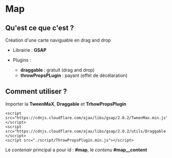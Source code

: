 # Map

## Qu'est ce que c'est ? 
Création d'une carte naviguable en drag and drop

- Librairie : **GSAP**

- Plugins : 
	- **draggable** : gratuit (drag and drop)
	- **throwPropsPLugin** : payant (effet de décélaration)

## Comment utiliser ?

Importer la **TweenMaX**, **Draggable** et **TrhowPropsPlugin**


    <script src="https://cdnjs.cloudflare.com/ajax/libs/gsap/2.0.2/TweenMax.min.js"></script>
    <script src="https://cdnjs.cloudflare.com/ajax/libs/gsap/2.0.2/utils/Draggable.min.js"></script>
    <script src="./script/ThrowPropsPlugin.min.js"></script>

Le *contenair* principal a pour id : **#map**, le *contenu* **#map__content**